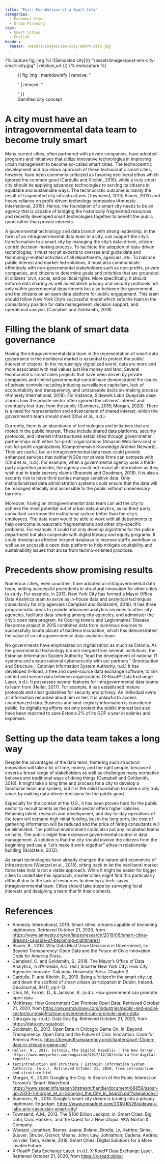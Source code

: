 ```yaml
---
title: "Post: Foundations of a Smart City"
categories:
  - Personal View
  - Urban Planning
tags:
  - Smart Cities
  - English
header:
  teaser: /assets/images/sim-city-smart-city.jpg
---
```

{% capture fig_img %}
![Simulated city]({{ "/assets/images/post-sim-city-smart-city.jpg" | relative_url }})
{% endcapture %}

<figure>
  {{ fig_img | markdownify | remove: "<p>" | remove: "</p>" }}
  <figcaption>Gamified city concept</figcaption>
</figure>

# A city must have an intragovernmental data team to become truly smart
Many current cities, often partnered with private companies, have adopted programs and initiatives that utilize innovative technologies in improving urban management to become so-called smart cities. The technocentric development and top-down approach of these technocratic smart cities, however, have been commonly criticized as favoring neoliberal ethos which ignored the common good (Cardullo and Kitchin, 2019), while a truly smart city should be applying advanced technologies to serving its citizens in equitable and sustainable ways. The technocratic outcome is mainly the result of fragmented city infrastructures (Townsend, 2013; Blauer, 2013) and heavy reliance on profit-driven technology companies (Amnesty International, 2019). Hence, the foundation of a smart city needs to be an agency that is capable of bridging the historically fragmented resources and recently developed smart technologies together to benefit the public good rather than private interests.

A governmental technology and data branch with strong leadership, in the form of an intragovernmental data team in a city, can support the city’s transformation to a smart city by managing the city’s data-driven, citizen-centric decision-making process. To facilitate the adoption of data-driven technologies, it must recruit experts to oversee and guide data and technology-related activities of all departments, agencies, etc. To balance public interest and market-led solutions, it must also communicate effectively with non-governmental stakeholders such as non-profits, private companies, and citizens to determine goals and priorities that are grounded in citizens’ civil, social, and political rights. More specifically, it should enforce data sharing as well as establish privacy and security protocols not only within governmental departments but also between the government and the citizens on an open data platform for public engagement. This team should follow New York City’s successful model which sets the team in the consultancy position for data management, decision support, and operational analysis (Campbell and Goldsmith, 2018).

# Filling the blank of smart data governance
Having the intragovernmental data team in the representation of smart data governance in the neoliberal market is essential to protect the public interest of citizens. In the increasingly digitalized world, data are more and more associated with real values just like money and land. Several technocentric smart cities projects that have been driven by private companies and limited governmental control have demonstrated the issues of private controls including inducing surveillance capitalism, lack of accountability and transparency, and untraceable decision-making process (Amnesty International, 2019). For instance, Sidewalk Lab’s Quayside case alarms how the private sector often ignored the citizens’ interest and eventually lost trust from the public (Summers, 2018; Morgan, 2020). There is a need for representation and advancement of shared interest, which the government’s team should meet (Chui et al., n.d.).

Currently, there is an abundance of technologies and initiatives that are rooted in the public interest. These include shared data platforms, security protocols, and internet infrastructures established through governments’ partnerships with either for-profit organizations (Amazon Web Services) or not-for-profit organizations (Comprehensive Knowledge Archive Network). They are useful, but an intragovernmental data team could provide enhanced services that neither NGOs nor private firms can compete with (Chui et al., n.d.). For example, when a governmental agency uses a third-party algorithm provider, the agency could not reveal all information as they wish due to trade secrecy claims (Brauneis and Goodman, 2018). It is also a security risk to have third parties manage sensitive data. Only institutionalized data administration systems could ensure that the data will be managed ethically and accessible to the public without unnecessary barriers.

Moreover, having an intragovernmental data team can aid the city to achieve the most potential out of urban data analytics, as no third-party consultant can know the institutional culture better than the city’s employees. The data team would be able to work with all departments to help overcome bureaucratic fragmentations and other city-specific problems. For example, it could not only develop algorithms for the police department but also cooperate with digital literacy and equity programs. It could develop an efficient intranet database to improve staff’s workflow so well as an accessible open data platform to help mitigate equitability and sustainability issues that arose from techno-oriented practices.

# Precedents show promising results
Numerous cities, even countries, have adopted an intragovernmental data team, setting successful precedents in structural innovation for other cities to study. For example, in 2013, New York City has formed a Mayor Office Data Analytics team to serve as in-house data and analytical techniques consultancy for city agencies (Campbell and Goldsmith, 2018). It has three programmatic areas to provide advanced analytics services to other city agencies, facilitate data-sharing among city agencies, and administer the city’s open data program. Its Cooling towers and Legionnaires’ Disease Response project in 2015 combined data from numerous sources to successfully locate places of bacteria incubation, which has demonstrated the value of an intragovernmental data-analytics team.

No governments have emphasized on digitalization as much as Estonia. As the governmental technology branch merged from several institutions, the Estonian Information System Authority “lead the development of national IT systems and ensure national cybersecurity with our partners.” (Introduction and Structure `|` Estonian Information System Authority, n.d.) It has developed X-Road, a free and open-source data exchange software, to link unified and secure data between organizations (X-Road® Data Exchange Layer, n.d.). It possesses several features for intragovernmental data teams to learn from (Heller, 2017). For example, it has established mature protocols and clear guidelines for security and privacy. An individual owns all information recorded about him or her. It is unlawful to access unauthorized data. Business and land-registry information is considered public. Its digitalizing efforts not only protect the public interest but also have been reported to save Estonia 2% of its GDP a year in salaries and expenses.

# Setting up the data team takes a long way
Despite the advantages of the data team, fostering such structural innovation will take a lot of time, money, and the right people, because it covers a broad range of stakeholders as well as challenges many normative believes and traditional ways of doing things (Campbell and Goldsmith, 2018). It might take a long time and process for a city to develop a functional team and system, but it is the solid foundation to make a city truly smart by making data-driven decisions for the public good. 

Especially for the context of the U.S., it has been proven hard for the public sector to recruit talents as the private sector offers higher salaries. Retaining talent, research and development, and day-to-day operations of the team will demand high initial funding, but in the long term, the cost of gathering information will be reduced and the price of hiring consultants will be eliminated. The political environment could also put any incubated teams on halts. The public might fear excessive governmental control in data management. A solution is that the city should involve the citizens from the beginning and use a “let’s make it work together” ethos in relationship building (Goldstein, 2013).

As smart technologies have already changed the nature and economics of infrastructure (Woetzel et al., 2018), sitting back to let the neoliberal market force take hold is not a viable approach. While it might be easier for bigger cities to undertake this approach, smaller cities might find this particularly difficult due to the lack of resources to develop a tech-savvy intragovernmental team. Cities should take steps by surveying local interests and designing a team that fit their contexts.
 
# References
+ Amnesty International, 2019. Smart cities: dreams capable of becoming nightmares. Retrieved October 21, 2020, from https://www.amnesty.org/en/latest/research/2019/06/smart-cities-dreams-capable-of-becoming-nightmares/
+ Blauer, B., 2013. Why Data Must Drive Decisions in Government, in: Beyond Transparency: Open Data and the Future of Civic Innovation. Code for America Press. 
+ Campbell, C. and Goldsmith, S., 2018. The Mayor’s Office of Data Analytics, in d’Almeida, A.C. (ed.) Smarter New York City: How City Agencies Innovate. Columbia University Press. Chapter 2.
+ Cardullo, P. and Kitchin, R., 2019. Being a ‘citizen’in the smart city: up and down the scaffold of smart citizen participation in Dublin, Ireland. GeoJournal, 84(1), pp.1-13.
+ Chui, M., Farrell, D., & Jackson, K. (n.d.). How government can promote open data
+ McKinsey. How Government Can Promote Open Data. Retrieved October 21, 2020, from https://www.mckinsey.com/industries/public-and-social-sector/our-insights/how-government-can-promote-open-data
+ Data.gov.sg. (n.d.). Data.Gov.Sg. Retrieved October 21, 2020, from https://data.gov.sg/about
+ Goldstein, B., 2013. Open Data in Chicago: Game On, in: Beyond Transparency: Open Data and the Future of Civic Innovation. Code for America Press. https://beyondtransparency.org/chapters/part-1/open-data-in-chicago-game-on/
+ `Heller, N., 2017. Estonia, the Digital Republic | The New Yorker.  https://www.newyorker.com/magazine/2017/12/18/estonia-the-digital-republic `
+ `textIntroduction and structure | Estonian Information System Authority. (n.d.). Retrieved October 21, 2020, from introduction-and-structure.html`
+ Morgan, K., 2020. Googling the City: In Search of the Public Interest on Toronto’s ‘Smart’ Waterfront. https://www.ssoar.info/ssoar/bitstream/handle/document/66859/ssoar-up-2020-1-morgan_et_al-Googling_the_City_In_Search.pdf?sequence=1
+ Summers, N., 2018. Google’s smart city dream is turning into a privacy nightmare. Engadget. https://www.engadget.com/2018/10/26/sidewalk-labs-ann-cavoukian-smart-city/ 
+ Townsend, A.M., 2013. The $100 Billion Jackpot, in: Smart Cities: Big Data, Civic Hackers, and the Quest for a New Utopia. WW Norton & Company.
+ Woetzel, Jonathan; Remes, Jaana; Boland, Brodie; Lv, Katrina; Sinha, Suuver; Strube, Gernot; Means, John; Law, Johnathan; Cadena, Andres; von der Tann, Valerie, 2018. Smart Cities: Digital Solutions for a More Livable Future.
+ X-Road® Data Exchange Layer. (n.d.). X-Road® Data Exchange Layer. Retrieved October 21, 2020, from https://x-road.global